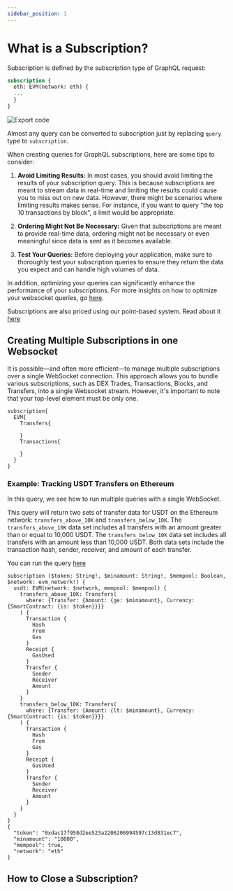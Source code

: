 ```yaml
---
sidebar_position: 1
---
```


# What is a Subscription?

Subscription is defined by the subscription type of GraphQL request:

```graphql
subscription {
  eth: EVM(network: eth) {
  ...
  }
}
```

![Export code](/img/ide/ide_subscription.gif)

Almost any query can be converted to subscription just by replacing `query` type to `subscription`.

When creating queries for GraphQL subscriptions, here are some tips to consider:

1.  **Avoid Limiting Results:** In most cases, you should avoid limiting the results of your subscription query. This is because subscriptions are meant to stream data in real-time and limiting the results could cause you to miss out on new data. However, there might be scenarios where limiting results makes sense. For instance, if you want to query "the top 10 transactions by block", a limit would be appropriate.

2.  **Ordering Might Not Be Necessary:** Given that subscriptions are meant to provide real-time data, ordering might not be necessary or even meaningful since data is sent as it becomes available.

3.  **Test Your Queries:** Before deploying your application, make sure to thoroughly test your subscription queries to ensure they return the data you expect and can handle high volumes of data.

In addition, optimizing your queries can significantly enhance the performance of your subscriptions. For more insights on how to optimize your websocket queries, go [here](/docs/graphql/optimizing-graphql-queries.md).

Subscriptions are also priced using our point-based system. Read about it [here](/docs/ide/points.md)

## Creating Multiple Subscriptions in one Websocket

It is possible—and often more efficient—to manage multiple subscriptions over a single WebSocket connection. This approach allows you to bundle various subscriptions, such as DEX Trades, Transactions, Blocks, and Transfers, into a single Websocket stream. However, it's important to note that your top-level element must be only one.

```
subscription{
  EVM{
    Transfers{

    }
    Transactions{

    }
  }
}

```

### Example: Tracking USDT Transfers on Ethereum

In this query, we see how to run multiple queries with a single WebSocket.

This query will return two sets of transfer data for USDT on the Ethereum network: `transfers_above_10K` and `transfers_below_10K`. The `transfers_above_10K` data set includes all transfers with an amount greater than or equal to 10,000 USDT. The `transfers_below_10K` data set includes all transfers with an amount less than 10,000 USDT. Both data sets include the transaction hash, sender, receiver, and amount of each transfer.

You can run the query [here](https://ide.bitquery.io/USDT-transfers-of-different-amounts-mempool)

```
subscription ($token: String!, $minamount: String!, $mempool: Boolean, $network: evm_network!) {
  usdt: EVM(network: $network, mempool: $mempool) {
    transfers_above_10K: Transfers(
      where: {Transfer: {Amount: {ge: $minamount}, Currency: {SmartContract: {is: $token}}}}
    ) {
      Transaction {
        Hash
        From
        Gas
      }
      Receipt {
        GasUsed
      }
      Transfer {
        Sender
        Receiver
        Amount
      }
    }
    transfers_below_10K: Transfers(
      where: {Transfer: {Amount: {lt: $minamount}, Currency: {SmartContract: {is: $token}}}}
    ) {
      Transaction {
        Hash
        From
        Gas
      }
      Receipt {
        GasUsed
      }
      Transfer {
        Sender
        Receiver
        Amount
      }
    }
  }
}
{
  "token": "0xdac17f958d2ee523a2206206994597c13d831ec7",
  "minamount": "10000",
  "mempool": true,
  "network": "eth"
}
```
## How to Close a Subscription?

